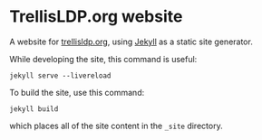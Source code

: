 # TrellisLDP.org website

A website for [trellisldp.org](https://www.trellisldp.org), using [Jekyll](https://jekyllrb.com/docs/home/) as a static site generator.

While developing the site, this command is useful:

    jekyll serve --livereload

To build the site, use this command:

    jekyll build

which places all of the site content in the `_site` directory.
